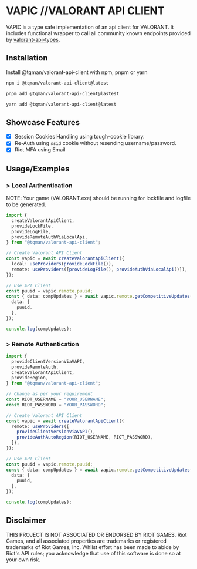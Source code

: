 # VAPIC //VALORANT API CLIENT

VAPIC is a type safe implementation of an api client for VALORANT. It includes functional wrapper to call all community known endpoints provided by [valorant-api-types](https://www.npmjs.com/package/valorant-api-types).

## Installation

Install @tqman/valorant-api-client with npm, pnpm or yarn

```sh
npm i @tqman/valorant-api-client@latest
```

```sh
pnpm add @tqman/valorant-api-client@lastest
```

```sh
yarn add @tqman/valorant-api-client@latest
```

## Showcase Features

- [x] Session Cookies Handling using tough-cookie library.
- [x] Re-Auth using `ssid` cookie without resending username/password.
- [x] Riot MFA using Email

## Usage/Examples

### > Local Authentication

NOTE: Your game (VALORANT.exe) should be running for lockfile and logfile to be generated.

```typescript
import {
  createValorantApiClient,
  provideLockFile,
  provideLogFile,
  provideRemoteAuthViaLocalApi,
} from "@tqman/valorant-api-client";

// Create Valorant API Client
const vapic = await createValorantApiClient({
  local: useProviders(provideLockFile()),
  remote: useProviders([provideLogFile(), provideAuthViaLocalApi()]),
});

// Use API Client
const puuid = vapic.remote.puuid;
const { data: compUpdates } = await vapic.remote.getCompetitiveUpdates({
  data: {
    puuid,
  },
});

console.log(compUpdates);
```

### > Remote Authentication

```typescript
import {
  provideClientVersionViaVAPI,
  provideRemoteAuth,
  createValorantApiClient,
  provideRegion,
} from "@tqman/valorant-api-client";

// Change as per your requirement
const RIOT_USERNAME = "YOUR_USERNAME";
const RIOT_PASSWORD = "YOUR_PASSWORD";

// Create Valorant API Client
const vapic = await createValorantApiClient({
  remote: useProviders([
    provideClientVersionViaVAPI(),
    provideAuthAutoRegion(RIOT_USERNAME, RIOT_PASSWORD),
  ]),
});

// Use API Client
const puuid = vapic.remote.puuid;
const { data: compUpdates } = await vapic.remote.getCompetitiveUpdates({
  data: {
    puuid,
  },
});

console.log(compUpdates);
```

## Disclaimer

THIS PROJECT IS NOT ASSOCIATED OR ENDORSED BY RIOT GAMES. Riot Games, and all associated properties are trademarks or registered trademarks of Riot Games, Inc. Whilst effort has been made to abide by Riot's API rules; you acknowledge that use of this software is done so at your own risk.
